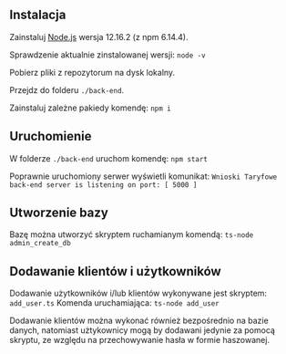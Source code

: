 ## Instalacja

Zainstaluj [Node.js](https://nodejs.org/en/download) wersja 12.16.2 (z npm 6.14.4).

Sprawdzenie aktualnie zinstalowanej wersji:
`node -v`

Pobierz pliki z repozytorum na dysk lokalny.

Przejdz do folderu `./back-end`.

Zainstaluj zależne pakiedy komendę:
`npm i`

## Uruchomienie

W folderze `./back-end` uruchom komendę:
`npm start`

Poprawnie uruchomiony serwer wyświetli komunikat:
`Wnioski Taryfowe back-end server is listening on port: [ 5000 ]`

## Utworzenie bazy

Bazę można utworzyć skryptem ruchamianym komendą:
`ts-node admin_create_db`

## Dodawanie klientów i użytkowników

Dodawanie użytkowników i/lub klientów wykonywane jest skryptem:
`add_user.ts`
Komenda uruchamiająca:
`ts-node add_user`

Dodawanie klientów można wykonać również bezpośrednio na bazie danych, natomiast użtykownicy mogą by dodawani jedynie za pomocą skryptu, ze względu na przechowywanie hasła w formie haszowanej.
